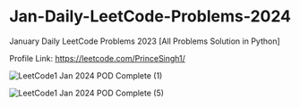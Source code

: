 # Jan-Daily-LeetCode-Problems-2024
January Daily LeetCode Problems 2023 [All Problems Solution in Python]

Profile Link: https://leetcode.com/PrinceSingh1/


![LeetCode1 Jan 2024 POD Complete (1)](https://github.com/PrinceSinghhub/Jan-Daily-LeetCode-Problems-2024/assets/71000042/e24c8ac9-7348-433e-8f4f-fba86085700b)

![LeetCode1 Jan 2024 POD Complete (5)](https://github.com/PrinceSinghhub/Jan-Daily-LeetCode-Problems-2024/assets/71000042/c05894c5-9392-4095-9728-f9cd63d81d61)
